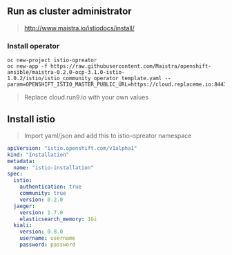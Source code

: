 
## Run as cluster administrator

>  http://www.maistra.io/istiodocs/install/

### Install operator
```
oc new-project istio-opreator
oc new-app -f https://raw.githubusercontent.com/Maistra/openshift-ansible/maistra-0.2.0-ocp-3.1.0-istio-1.0.2/istio/istio_community_operator_template.yaml --param=OPENSHIFT_ISTIO_MASTER_PUBLIC_URL=https://cloud.replaceme.io:8443
```
>  Replace cloud.run9.io  with your own values


## Install istio
>   Import yaml/json  and add this to istio-opreator namespace

```yml
apiVersion: "istio.openshift.com/v1alpha1"
kind: "Installation"
metadata:
  name: "istio-installation"
spec:
  istio:
    authentication: true
    community: true
    version: 0.2.0
  jaeger:
    version: 1.7.0
    elasticsearch_memory: 1Gi
  kiali:
    version: 0.8.0
    username: username
    password: password
 ```
